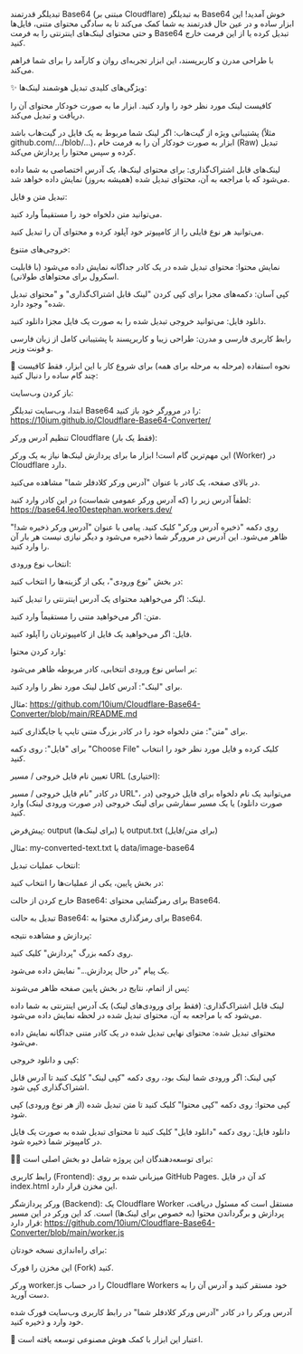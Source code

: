 تبدیلگر قدرتمند Base64 (مبتنی بر Cloudflare)
به تبدیلگر Base64 خوش آمدید! این ابزار ساده و در عین حال قدرتمند به شما کمک می‌کند تا به سادگی محتوای متنی، فایل‌ها و حتی محتوای لینک‌های اینترنتی را به فرمت Base64 تبدیل کرده یا از این فرمت خارج کنید.

با طراحی مدرن و کاربرپسند، این ابزار تجربه‌ای روان و کارآمد را برای شما فراهم می‌کند.

✨ ویژگی‌های کلیدی
تبدیل هوشمند لینک‌ها:

کافیست لینک مورد نظر خود را وارد کنید. ابزار ما به صورت خودکار محتوای آن را دریافت و تبدیل می‌کند.

پشتیبانی ویژه از گیت‌هاب: اگر لینک شما مربوط به یک فایل در گیت‌هاب باشد (مثلاً github.com/.../blob/...)، ابزار به صورت خودکار آن را به فرمت خام (Raw) تبدیل کرده و سپس محتوا را پردازش می‌کند.

لینک‌های قابل اشتراک‌گذاری: برای محتوای لینک‌ها، یک آدرس اختصاصی به شما داده می‌شود که با مراجعه به آن، محتوای تبدیل شده (همیشه به‌روز) نمایش داده خواهد شد.

تبدیل متن و فایل:

می‌توانید متن دلخواه خود را مستقیماً وارد کنید.

می‌توانید هر نوع فایلی را از کامپیوتر خود آپلود کرده و محتوای آن را تبدیل کنید.

خروجی‌های متنوع:

نمایش محتوا: محتوای تبدیل شده در یک کادر جداگانه نمایش داده می‌شود (با قابلیت اسکرول برای محتواهای طولانی).

کپی آسان: دکمه‌های مجزا برای کپی کردن "لینک قابل اشتراک‌گذاری" و "محتوای تبدیل شده" وجود دارد.

دانلود فایل: می‌توانید خروجی تبدیل شده را به صورت یک فایل مجزا دانلود کنید.

رابط کاربری فارسی و مدرن: طراحی زیبا و کاربرپسند با پشتیبانی کامل از زبان فارسی و فونت وزیر.

🚀 نحوه استفاده (مرحله به مرحله برای همه)
برای شروع کار با این ابزار، فقط کافیست چند گام ساده را دنبال کنید:

باز کردن وب‌سایت:

ابتدا، وب‌سایت تبدیلگر Base64 را در مرورگر خود باز کنید:
https://10ium.github.io/Cloudflare-Base64-Converter/

تنظیم آدرس ورکر Cloudflare (فقط یک بار):

این مهم‌ترین گام است! ابزار ما برای پردازش لینک‌ها نیاز به یک ورکر (Worker) در Cloudflare دارد.

در بالای صفحه، یک کادر با عنوان "آدرس ورکر کلادفلر شما" مشاهده می‌کنید.

لطفاً آدرس زیر را (که آدرس ورکر عمومی شماست) در این کادر وارد کنید:
https://base64.leo10estephan.workers.dev/

روی دکمه "ذخیره آدرس ورکر" کلیک کنید. پیامی با عنوان "آدرس ورکر ذخیره شد!" ظاهر می‌شود. این آدرس در مرورگر شما ذخیره می‌شود و دیگر نیازی نیست هر بار آن را وارد کنید.

انتخاب نوع ورودی:

در بخش "نوع ورودی"، یکی از گزینه‌ها را انتخاب کنید:

لینک: اگر می‌خواهید محتوای یک آدرس اینترنتی را تبدیل کنید.

متن: اگر می‌خواهید متنی را مستقیماً وارد کنید.

فایل: اگر می‌خواهید یک فایل از کامپیوترتان را آپلود کنید.

وارد کردن محتوا:

بر اساس نوع ورودی انتخابی، کادر مربوطه ظاهر می‌شود:

برای "لینک": آدرس کامل لینک مورد نظر را وارد کنید.

مثال: https://github.com/10ium/Cloudflare-Base64-Converter/blob/main/README.md

برای "متن": متن دلخواه خود را در کادر بزرگ متنی تایپ یا جایگذاری کنید.

برای "فایل": روی دکمه "Choose File" کلیک کرده و فایل مورد نظر خود را انتخاب کنید.

تعیین نام فایل خروجی / مسیر URL (اختیاری):

در کادر "نام فایل خروجی / مسیر URL"، می‌توانید یک نام دلخواه برای فایل خروجی (در صورت دانلود) یا یک مسیر سفارشی برای لینک خروجی (در صورت ورودی لینک) وارد کنید.

پیش‌فرض: output (برای لینک‌ها) یا output.txt (برای متن/فایل)

مثال: my-converted-text.txt یا data/image-base64

انتخاب عملیات تبدیل:

در بخش پایین، یکی از عملیات‌ها را انتخاب کنید:

خارج کردن از حالت Base64: برای رمزگشایی محتوای Base64.

تبدیل به حالت Base64: برای رمزگذاری محتوا به Base64.

پردازش و مشاهده نتیجه:

روی دکمه بزرگ "پردازش" کلیک کنید.

یک پیام "در حال پردازش..." نمایش داده می‌شود.

پس از اتمام، نتایج در بخش پایین صفحه ظاهر می‌شوند:

لینک قابل اشتراک‌گذاری: (فقط برای ورودی‌های لینک) یک آدرس اینترنتی به شما داده می‌شود که با مراجعه به آن، محتوای تبدیل شده در لحظه نمایش داده می‌شود.

محتوای تبدیل شده: محتوای نهایی تبدیل شده در یک کادر متنی جداگانه نمایش داده می‌شود.

کپی و دانلود خروجی:

کپی لینک: اگر ورودی شما لینک بود، روی دکمه "کپی لینک" کلیک کنید تا آدرس قابل اشتراک‌گذاری کپی شود.

کپی محتوا: روی دکمه "کپی محتوا" کلیک کنید تا متن تبدیل شده (از هر نوع ورودی) کپی شود.

دانلود فایل: روی دکمه "دانلود فایل" کلیک کنید تا محتوای تبدیل شده به صورت یک فایل در کامپیوتر شما ذخیره شود.

🧑‍💻 برای توسعه‌دهندگان
این پروژه شامل دو بخش اصلی است:

رابط کاربری (Frontend): میزبانی شده بر روی GitHub Pages. کد آن در فایل index.html این مخزن قرار دارد.

ورکر پردازشگر (Backend): یک Cloudflare Worker مستقل است که مسئول دریافت، پردازش و برگرداندن محتوا (به خصوص برای لینک‌ها) است. کد این ورکر در این مسیر قرار دارد:
https://github.com/10ium/Cloudflare-Base64-Converter/blob/main/worker.js

برای راه‌اندازی نسخه خودتان:

این مخزن را فورک (Fork) کنید.

ورکر worker.js را در حساب Cloudflare Workers خود مستقر کنید و آدرس آن را به دست آورید.

آدرس ورکر را در کادر "آدرس ورکر کلادفلر شما" در رابط کاربری وب‌سایت فورک شده خود وارد و ذخیره کنید.

🤝 اعتبار
این ابزار با کمک هوش مصنوعی توسعه یافته است.
